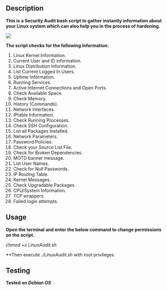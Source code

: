 ## Description 

**This is a Security Audit bash script to gather instantly information about your
Linux system which can also help you in the process of hardening.**

![](https://raw.githubusercontent.com/sokdr/LinuxAudit/master/LinuxAudit.PNG)

**The script checks for the following information:**

1. Linux Kernel Information. 
2. Current User and ID information. 
3. Linux Distribution Information. 
4. List Current Logged In Users.  
5. Uptime Information. 
6. Running Services. 
7. Active Internet Connections and Open Ports. 
8. Check Available Space. 
9. Check Memory. 
10. History (Commands). 
11. Network Interfaces. 
12. IPtable Information. 
13. Check Running Processes. 
14. Check SSH Configuration. 
15. List all Packages Installed.
16. Network Parameters. 
17. Password Policies. 
18. Check your Source List File. 
19. Check for Broken Dependencies. 
20. MOTD banner message. 
21. List User Names. 
22. Check for Null Passwords. 
23. IP Routing Table.  
24. Kernel Messages. 
25. Check Upgradable Packages. 
26. CPU/System Information. 
27. TCP wrappers. 
28. Failed login attempts.


## Usage

**Open the terminal and enter the below command to change permissions on the script.**

_chmod +x LinuxAudit.sh_

**Then execute _./LinuxAudit.sh_ with root privileges.


## Testing

**Tested on _Debian OS_**



